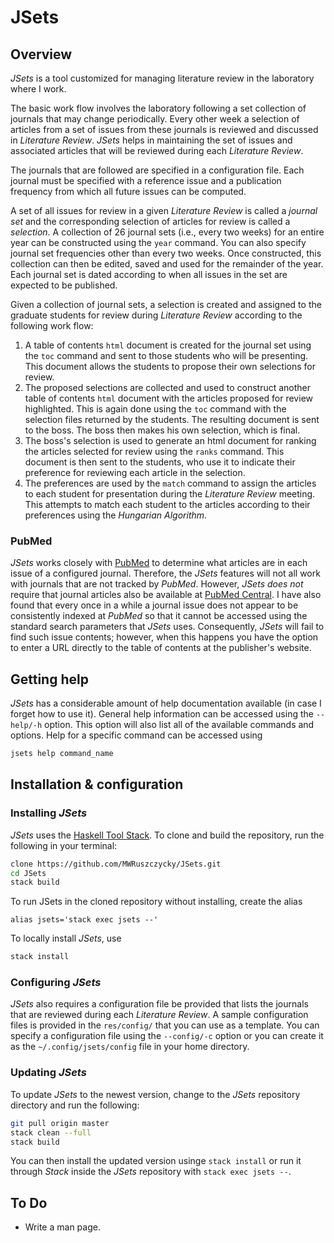 # JSets

## Overview

*JSets* is a tool customized for managing literature review in the laboratory where I work.

The basic work flow involves the laboratory following a set collection of journals that may change periodically. Every other week a selection of articles from a set of issues from these journals is reviewed and discussed in *Literature Review*. *JSets* helps in maintaining the set of issues and associated articles that will be reviewed during each *Literature Review*.

The journals that are followed are specified in a configuration file. Each journal must be specified with a reference issue and a publication frequency from which all future issues can be computed.

A set of all issues for review in a given *Literature Review* is called a *journal set* and the corresponding selection of articles for review is called a *selection*. A collection of 26 journal sets (i.e., every two weeks) for an entire year can be constructed using the `year` command. You can also specify journal set frequencies other than every two weeks. Once constructed, this collection can then be edited, saved and used for the remainder of the year. Each journal set is dated according to when all issues in the set are expected to be published.

Given a collection of journal sets, a selection is created and assigned to the graduate students for review during *Literature Review* according to the following work flow:
1. A table of contents `html` document is created for the journal set using the `toc` command and sent to those students who will be presenting. This document allows the students to propose their own selections for review.
2. The proposed selections are collected and used to construct another table of contents `html` document with the articles proposed for review highlighted. This is again done using the `toc` command with the selection files returned by the students. The resulting document is sent to the boss. The boss then makes his own selection, which is final.
3. The boss's selection is used to generate an html document for ranking the articles selected for review using the `ranks` command. This document is then sent to the students, who use it to indicate their preference for reviewing each article in the selection.
4. The preferences are used by the `match` command to assign the articles to each student for presentation during the *Literature Review* meeting. This attempts to match each student to the articles according to their preferences using the *Hungarian Algorithm*.

### PubMed

*JSets* works closely with [PubMed](https://pubmed.ncbi.nlm.nih.gov/) to determine what articles are in each issue of a configured journal. Therefore, the *JSets* features will not all work with journals that are not tracked by *PubMed*. However, *JSets* *does not* require that journal articles also be available at [PubMed Central](https://www.ncbi.nlm.nih.gov/pmc/). I have also found that every once in a while a journal issue does not appear to be consistently indexed at *PubMed* so that it cannot be accessed using the standard search parameters that *JSets* uses. Consequently, *JSets* will fail to find such issue contents; however, when this happens you have the option to enter a URL directly to the table of contents at the publisher's website.

## Getting help

*JSets* has a considerable amount of help documentation available (in case I forget how to use it). General help information can be accessed using the `--help/-h` option. This option will also list all of the available commands and options. Help for a specific command can be accessed using
```sh
jsets help command_name
```

## Installation & configuration

### Installing *JSets*

*JSets* uses the [Haskell Tool Stack](https://docs.haskellstack.org/en/stable/README/). To clone and build the repository, run the following in your terminal:
```sh
clone https://github.com/MWRuszczycky/JSets.git
cd JSets
stack build
```
To run JSets in the cloned repository without installing, create the alias
```
alias jsets='stack exec jsets --'
```
To locally install *JSets*, use
```sh
stack install
```

### Configuring *JSets*

*JSets* also requires a configuration file be provided that lists the journals that are reviewed during each *Literature Review*. A sample configuration files is provided in the `res/config/` that you can use as a template. You can specify a configuration file using the `--config/-c` option or you can create it as the `~/.config/jsets/config` file in your home directory.

### Updating *JSets*

To update *JSets* to the newest version, change to the *JSets* repository directory and run the following:
```sh
git pull origin master
stack clean --full
stack build
```
You can then install the updated version usinge `stack install` or run it through *Stack* inside the *JSets* repository with `stack exec jsets --`.

## To Do

* Write a man page.
